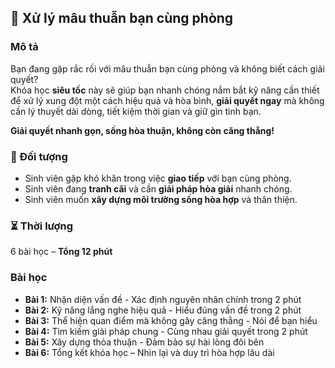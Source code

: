 ## 📌 Xử lý mâu thuẫn bạn cùng phòng  

### Mô tả  
Bạn đang gặp rắc rối với mâu thuẫn bạn cùng phòng và không biết cách giải quyết?  
Khóa học **siêu tốc** này sẽ giúp bạn nhanh chóng nắm bắt kỹ năng cần thiết để xử lý xung đột một cách hiệu quả và hòa bình, **giải quyết ngay** mà không cần lý thuyết dài dòng, tiết kiệm thời gian và giữ gìn tình bạn.  

**Giải quyết nhanh gọn, sống hòa thuận, không còn căng thẳng!**  

### 🎯 Đối tượng  
- Sinh viên gặp khó khăn trong việc **giao tiếp** với bạn cùng phòng.  
- Sinh viên đang **tranh cãi** và cần **giải pháp hòa giải** nhanh chóng.  
- Sinh viên muốn **xây dựng môi trường sống hòa hợp** và thân thiện.  

### ⏳ Thời lượng  
6 bài học – **Tổng 12 phút**  

### Bài học  
- **Bài 1:** Nhận diện vấn đề - Xác định nguyên nhân chính trong 2 phút  
- **Bài 2:** Kỹ năng lắng nghe hiệu quả - Hiểu đúng vấn đề trong 2 phút  
- **Bài 3:** Thể hiện quan điểm mà không gây căng thẳng - Nói để bạn hiểu  
- **Bài 4:** Tìm kiếm giải pháp chung - Cùng nhau giải quyết trong 2 phút  
- **Bài 5:** Xây dựng thỏa thuận - Đảm bảo sự hài lòng đôi bên  
- **Bài 6:** Tổng kết khóa học – Nhìn lại và duy trì hòa hợp lâu dài